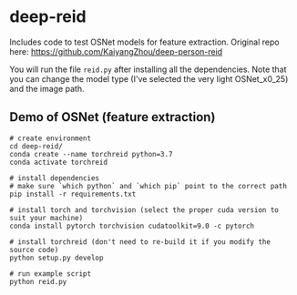 # deep-reid

Includes code to test OSNet models for feature extraction.  Original repo 
here: https://github.com/KaiyangZhou/deep-person-reid

You will run the file `reid.py` after installing all the dependencies.  Note that 
you can change the model type (I've selected the very light OSNet_x0_25) and the image path.

## Demo of OSNet (feature extraction)

    # create environment
    cd deep-reid/
    conda create --name torchreid python=3.7
    conda activate torchreid

    # install dependencies
    # make sure `which python` and `which pip` point to the correct path
    pip install -r requirements.txt

    # install torch and torchvision (select the proper cuda version to suit your machine)
    conda install pytorch torchvision cudatoolkit=9.0 -c pytorch

    # install torchreid (don't need to re-build it if you modify the source code)
    python setup.py develop

    # run example script
    python reid.py


